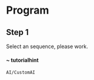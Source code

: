 # Program 

## Step 1
Select an sequence, please work.
#### ~ tutorialhint 

```package
AI/CustomAI
```
